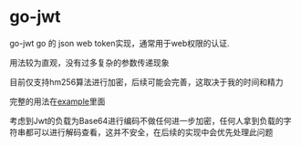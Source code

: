 # go-jwt
go-jwt go 的 json web token实现，通常用于web权限的认证.

用法较为直观，没有过多复杂的参数传递现象

目前仅支持hm256算法进行加密，后续可能会完善，这取决于我的时间和精力

完整的用法在[example](./example/main.go)里面

考虑到Jwt的负载为Base64进行编码不做任何进一步加密，任何人拿到负载的字符串都可以进行解码查看，这并不安全，在后续的实现中会优先处理此问题